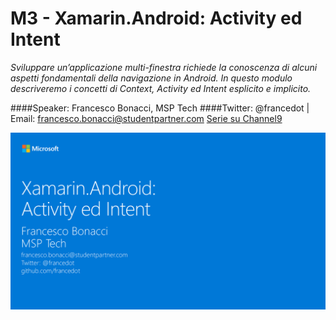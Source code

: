 # M3 - Xamarin.Android: Activity ed Intent

_Sviluppare un’applicazione multi-finestra richiede la conoscenza di alcuni aspetti fondamentali della navigazione in Android. In questo modulo descriveremo i concetti di Context, Activity ed Intent esplicito e implicito._

####Speaker: Francesco Bonacci, MSP Tech
####Twitter: @francedot | Email: francesco.bonacci@studentpartner.com
[Serie su Channel9](https://channel9.msdn.com/Series/Xamarin-per-principianti/)

<img src="./M3.png" width="800">

